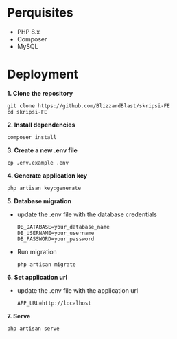 
# Perquisites
- PHP 8.x
- Composer
- MySQL
# Deployment
**1. Clone the repository**
```
git clone https://github.com/BlizzardBlast/skripsi-FE
cd skripsi-FE
```

**2. Install dependencies**
```
composer install
```

**3.  Create a new .env file**
```
cp .env.example .env
```

**4. Generate application key**
```
php artisan key:generate
```

**5. Database migration**
- update the .env file with the database credentials
	```
	DB_DATABASE=your_database_name
	DB_USERNAME=your_username
	DB_PASSWORD=your_password
	```
- Run migration
	```
	php artisan migrate
	```

**6. Set application url**
- update the .env file with the application url
	```
	APP_URL=http://localhost
	```

**7. Serve**
```
php artisan serve
```
